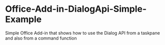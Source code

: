 # Office-Add-in-DialogApi-Simple-Example
Simple Office Add-in that shows how to use the Dialog API from a taskpane and also from a command function 
